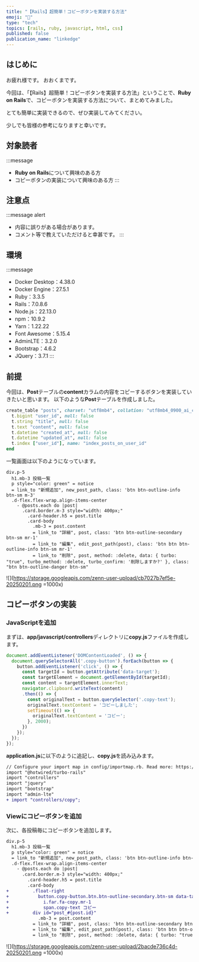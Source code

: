 ```yaml
---
title: "【Rails】超簡単！コピーボタンを実装する方法"
emoji: "📎"
type: "tech"
topics: [rails, ruby, javascript, html, css]
published: false
publication_name: "linkedge"
---
```


## はじめに

お疲れ様です。
おおくまです。

今回は、「【Rails】超簡単！コピーボタンを実装する方法」ということで、**Ruby on Rails**で、コピーボタンを実装する方法について、まとめてみました。

とても簡単に実装できるので、ぜひ実装してみてください。

少しでも皆様の参考になりますと幸いです。

## 対象読者

:::message
- **Ruby on Rails**について興味のある方
- コピーボタンの実装について興味のある方
:::

## 注意点

:::message alert
- 内容に誤りがある場合があります。
- コメント等で教えていただけると幸甚です。
:::

## 環境

:::message
- Docker Desktop：4.38.0
- Docker Engine：27.5.1
- Ruby：3.3.5
- Rails：7.0.8.6
- Node.js：22.13.0
- npm：10.9.2
- Yarn：1.22.22
- Font Awesome：5.15.4
- AdminLTE：3.2.0
- Bootstrap：4.6.2
- JQuery：3.7.1
:::

## 前提

今回は、**Post**テーブルの**content**カラムの内容をコピーするボタンを実装していきたいと思います。
以下のような**Post**テーブルを作成しました。

```ruby:db/schema.rb
create_table "posts", charset: "utf8mb4", collation: "utf8mb4_0900_ai_ci", force: :cascade do |t|
  t.bigint "user_id", null: false
  t.string "title", null: false
  t.text "content", null: false
  t.datetime "created_at", null: false
  t.datetime "updated_at", null: false
  t.index ["user_id"], name: "index_posts_on_user_id"
end
```

一覧画面は以下のようになっています。

```ruby:app/views/posts/index.html.slim
div.p-5
  h1.mb-3 投稿一覧
  p style="color: green" = notice
  = link_to "新規追加", new_post_path, class: 'btn btn-outline-info btn-sm m-3'
  .d-flex.flex-wrap.align-items-center
    - @posts.each do |post|
      .card.border.m-3 style="width: 400px;"
        .card-header.h5 = post.title
        .card-body
          .mb-3 = post.content
          = link_to "詳細", post, class: 'btn btn-outline-secondary btn-sm mr-1'
          = link_to "編集", edit_post_path(post), class: 'btn btn btn-outline-info btn-sm mr-1'
          = link_to "削除", post, method: :delete, data: { turbo: "true", turbo_method: :delete, turbo_confirm: '削除しますか?' }, class: "btn btn-outline-danger btn-sm"
```

![](https://storage.googleapis.com/zenn-user-upload/cb7027b7ef5e-20250201.png =1000x)

## コピーボタンの実装

### JavaScriptを追加

まずは、**app/javascript/controllers**ディレクトリに**copy.js**ファイルを作成します。

```javascript:app/javascript/controllers/copy.js
document.addEventListener('DOMContentLoaded', () => {
  document.querySelectorAll('.copy-button').forEach(button => {
    button.addEventListener('click', () => {
      const targetId = button.getAttribute('data-target');
      const targetElement = document.getElementById(targetId);
      const content = targetElement.innerText;
      navigator.clipboard.writeText(content)
      .then(() => {
        const originalText = button.querySelector('.copy-text');
        originalText.textContent = 'コピーしました';
        setTimeout(() => {
          originalText.textContent = 'コピー';
        }, 2000);
      })
    });
  });
});
```

**application.js**に以下のように追記し、**copy.js**を読み込みます。

```diff javascript:app/javascript/application.js
// Configure your import map in config/importmap.rb. Read more: https://github.com/rails/importmap-rails
import "@hotwired/turbo-rails"
import "controllers"
import "jquery"
import "bootstrap"
import "admin-lte"
+ import "controllers/copy";
```

### Viewにコピーボタンを追加

次に、各投稿毎にコピーボタンを追加します。

```diff ruby:app/views/posts/index.html.slim
div.p-5
  h1.mb-3 投稿一覧
  p style="color: green" = notice
  = link_to "新規追加", new_post_path, class: 'btn btn-outline-info btn-sm m-3'
  .d-flex.flex-wrap.align-items-center
    - @posts.each do |post|
      .card.border.m-3 style="width: 400px;"
        .card-header.h5 = post.title
        .card-body
+         .float-right
+           button.copy-button.btn.btn-outline-secondary.btn-sm data-target="post_#{post.id}"
+             i.far.fa-copy.mr-1
+             span.copy-text コピー
+         div id="post_#{post.id}"
            .mb-3 = post.content
          = link_to "詳細", post, class: 'btn btn-outline-secondary btn-sm mr-1'
          = link_to "編集", edit_post_path(post), class: 'btn btn btn-outline-info btn-sm mr-1'
          = link_to "削除", post, method: :delete, data: { turbo: "true", turbo_method: :delete, turbo_confirm: '削除しますか?' }, class: "btn btn-outline-danger btn-sm"
```

![](https://storage.googleapis.com/zenn-user-upload/2bacde736c4d-20250201.png =1000x)
